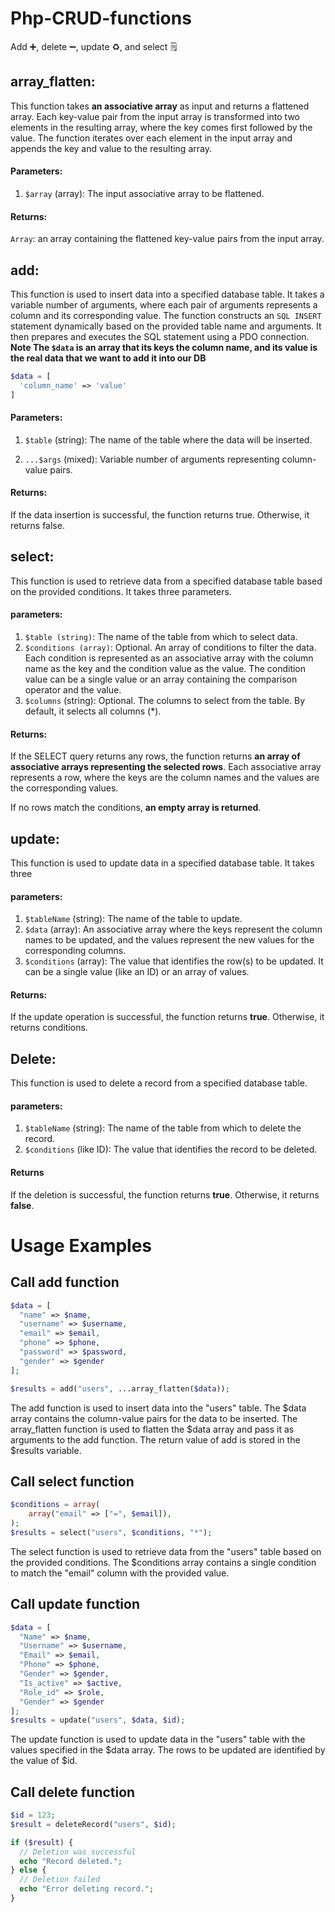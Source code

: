# Php-CRUD-functions
Add :heavy_plus_sign:, delete ➖, update :recycle:, and select 🗒️

## array_flatten:
This function takes **an associative array** as input and returns a flattened array. Each key-value pair from the input array is transformed into two elements in the resulting array, where the key comes first followed by the value. The function iterates over each element in the input array and appends the key and value to the resulting array.

#### Parameters:
1. `$array` (array): The input associative array to be flattened.

#### Returns:
`Array`: an array containing the flattened key-value pairs from the input array.


## add:
This function is used to insert data into a specified database table. It takes a variable number of arguments, where each pair of arguments represents a column and its corresponding value. The function constructs an `SQL INSERT` statement dynamically based on the provided table name and arguments. It then prepares and executes the SQL statement using a PDO connection.
**Note The `$data` is an array that its keys the column name, and its value is the real data that we want to add it into our DB** 
```php
$data = [
  'column_name' => 'value'
]
```

#### Parameters:
1. `$table` (string): The name of the table where the data will be inserted.

2. `...$args` (mixed): Variable number of arguments representing column-value pairs.

#### Returns:
If the data insertion is successful, the function returns true. Otherwise, it returns false.



## select:
This function is used to retrieve data from a specified database table based on the provided conditions. It takes three parameters.

#### parameters:
1. `$table (string)`: The name of the table from which to select data.
2. `$conditions (array)`: Optional. An array of conditions to filter the data. Each condition is represented as an associative array with the column name as the key and the condition value as the value. The condition value can be a single value or an array containing the comparison operator and the value.
3. `$columns` (string): Optional. The columns to select from the table. By default, it selects all columns (*).

#### Returns:
If the SELECT query returns any rows, the function returns **an array of associative arrays representing the selected rows**. Each associative array represents a row, where the keys are the column names and the values are the corresponding values.

If no rows match the conditions, **an empty array is returned**.


## update:
This function is used to update data in a specified database table. It takes three 

#### parameters:
1. `$tableName` (string): The name of the table to update.
2. `$data` (array): An associative array where the keys represent the column names to be updated, and the values represent the new values for the corresponding columns.
3. `$conditions` (array): The value that identifies the row(s) to be updated. It can be a single value (like an ID) or an array of values.


#### Returns:
If the update operation is successful, the function returns **true**. Otherwise, it returns conditions.


## Delete:
This function is used to delete a record from a specified database table.


#### parameters:
1. `$tableName` (string): The name of the table from which to delete the record.
1. `$conditions` (like ID): The value that identifies the record to be deleted.

#### Returns
If the deletion is successful, the function returns **true**. Otherwise, it returns **false**.

 
# Usage Examples
## Call add function
```php
$data = [
  "name" => $name,
  "username" => $username,
  "email" => $email,
  "phone" => $phone,
  "password" => $password,
  "gender" => $gender
];

$results = add("users", ...array_flatten($data));
```
The add function is used to insert data into the "users" table. The $data array contains the column-value pairs for the data to be inserted. The array_flatten function is used to flatten the $data array and pass it as arguments to the add function. The return value of add is stored in the $results variable.

## Call select function
```php
$conditions = array(
    array("email" => ["=", $email]),
);
$results = select("users", $conditions, "*");
```
The select function is used to retrieve data from the "users" table based on the provided conditions. The $conditions array contains a single condition to match the "email" column with the provided value. 

## Call update function
```php
$data = [
  "Name" => $name,
  "Username" => $username,
  "Email" => $email,
  "Phone" => $phone,
  "Gender" => $gender,
  "Is_active" => $active,
  "Role_id" => $role,
  "Gender" => $gender
];
$results = update("users", $data, $id);
```

The update function is used to update data in the "users" table with the values specified in the $data array. The rows to be updated are identified by the value of $id.

## Call delete function
```php
$id = 123;
$result = deleteRecord("users", $id);

if ($result) {
  // Deletion was successful
  echo "Record deleted.";
} else {
  // Deletion failed
  echo "Error deleting record.";
}
```

